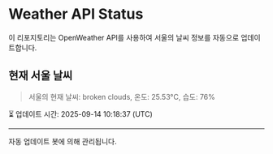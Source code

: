 
# Weather API Status

이 리포지토리는 OpenWeather API를 사용하여 서울의 날씨 정보를 자동으로 업데이트합니다.

## 현재 서울 날씨
> 서울의 현재 날씨: broken clouds, 온도: 25.53°C, 습도: 76%

⏳ 업데이트 시간: 2025-09-14 10:18:37 (UTC)

---
자동 업데이트 봇에 의해 관리됩니다.
